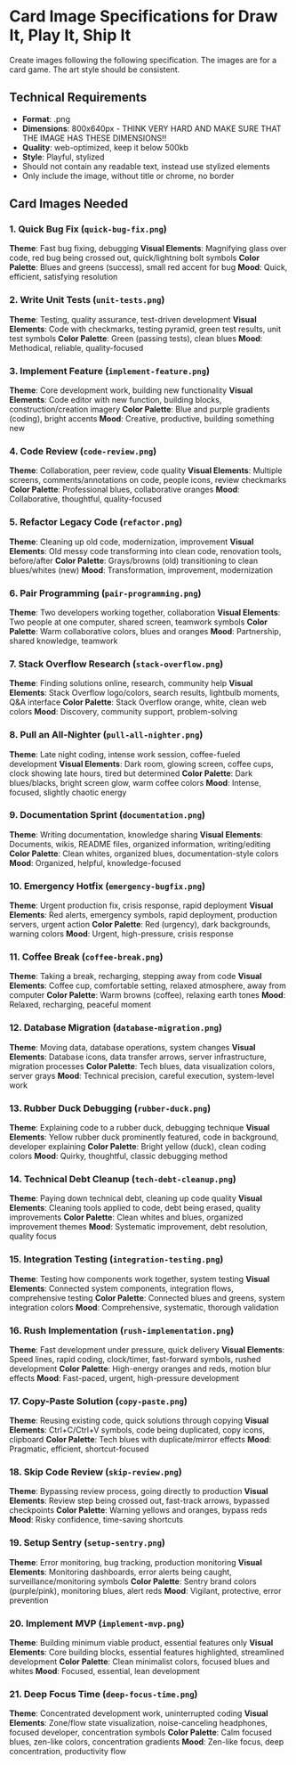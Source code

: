 # Card Image Specifications for Draw It, Play It, Ship It

Create images following the following specification. The images are for a card game. The art style should be consistent.

## Technical Requirements

- **Format**: .png
- **Dimensions**: 800x640px - THINK VERY HARD AND MAKE SURE THAT THE IMAGE HAS THESE DIMENSIONS!!
- **Quality**: web-optimized, keep it below 500kb
- **Style**: Playful, stylized
- Should not contain any readable text, instead use stylized elements
- Only include the image, without title or chrome, no border

## Card Images Needed

### 1. Quick Bug Fix (`quick-bug-fix.png`)

**Theme**: Fast bug fixing, debugging
**Visual Elements**: Magnifying glass over code, red bug being crossed out, quick/lightning bolt symbols
**Color Palette**: Blues and greens (success), small red accent for bug
**Mood**: Quick, efficient, satisfying resolution

### 2. Write Unit Tests (`unit-tests.png`)

**Theme**: Testing, quality assurance, test-driven development
**Visual Elements**: Code with checkmarks, testing pyramid, green test results, unit test symbols
**Color Palette**: Green (passing tests), clean blues
**Mood**: Methodical, reliable, quality-focused

### 3. Implement Feature (`implement-feature.png`)

**Theme**: Core development work, building new functionality
**Visual Elements**: Code editor with new function, building blocks, construction/creation imagery
**Color Palette**: Blue and purple gradients (coding), bright accents
**Mood**: Creative, productive, building something new

### 4. Code Review (`code-review.png`)

**Theme**: Collaboration, peer review, code quality
**Visual Elements**: Multiple screens, comments/annotations on code, people icons, review checkmarks
**Color Palette**: Professional blues, collaborative oranges
**Mood**: Collaborative, thoughtful, quality-focused

### 5. Refactor Legacy Code (`refactor.png`)

**Theme**: Cleaning up old code, modernization, improvement
**Visual Elements**: Old messy code transforming into clean code, renovation tools, before/after
**Color Palette**: Grays/browns (old) transitioning to clean blues/whites (new)
**Mood**: Transformation, improvement, modernization

### 6. Pair Programming (`pair-programming.png`)

**Theme**: Two developers working together, collaboration
**Visual Elements**: Two people at one computer, shared screen, teamwork symbols
**Color Palette**: Warm collaborative colors, blues and oranges
**Mood**: Partnership, shared knowledge, teamwork

### 7. Stack Overflow Research (`stack-overflow.png`)

**Theme**: Finding solutions online, research, community help
**Visual Elements**: Stack Overflow logo/colors, search results, lightbulb moments, Q&A interface
**Color Palette**: Stack Overflow orange, white, clean web colors
**Mood**: Discovery, community support, problem-solving

### 8. Pull an All-Nighter (`pull-all-nighter.png`)

**Theme**: Late night coding, intense work session, coffee-fueled development
**Visual Elements**: Dark room, glowing screen, coffee cups, clock showing late hours, tired but determined
**Color Palette**: Dark blues/blacks, bright screen glow, warm coffee colors
**Mood**: Intense, focused, slightly chaotic energy

### 9. Documentation Sprint (`documentation.png`)

**Theme**: Writing documentation, knowledge sharing
**Visual Elements**: Documents, wikis, README files, organized information, writing/editing
**Color Palette**: Clean whites, organized blues, documentation-style colors
**Mood**: Organized, helpful, knowledge-focused

### 10. Emergency Hotfix (`emergency-bugfix.png`)

**Theme**: Urgent production fix, crisis response, rapid deployment
**Visual Elements**: Red alerts, emergency symbols, rapid deployment, production servers, urgent action
**Color Palette**: Red (urgency), dark backgrounds, warning colors
**Mood**: Urgent, high-pressure, crisis response

### 11. Coffee Break (`coffee-break.png`)

**Theme**: Taking a break, recharging, stepping away from code
**Visual Elements**: Coffee cup, comfortable setting, relaxed atmosphere, away from computer
**Color Palette**: Warm browns (coffee), relaxing earth tones
**Mood**: Relaxed, recharging, peaceful moment

### 12. Database Migration (`database-migration.png`)

**Theme**: Moving data, database operations, system changes
**Visual Elements**: Database icons, data transfer arrows, server infrastructure, migration processes
**Color Palette**: Tech blues, data visualization colors, server grays
**Mood**: Technical precision, careful execution, system-level work

### 13. Rubber Duck Debugging (`rubber-duck.png`)

**Theme**: Explaining code to a rubber duck, debugging technique
**Visual Elements**: Yellow rubber duck prominently featured, code in background, developer explaining
**Color Palette**: Bright yellow (duck), clean coding colors
**Mood**: Quirky, thoughtful, classic debugging method

### 14. Technical Debt Cleanup (`tech-debt-cleanup.png`)

**Theme**: Paying down technical debt, cleaning up code quality
**Visual Elements**: Cleaning tools applied to code, debt being erased, quality improvements
**Color Palette**: Clean whites and blues, organized improvement themes
**Mood**: Systematic improvement, debt resolution, quality focus

### 15. Integration Testing (`integration-testing.png`)

**Theme**: Testing how components work together, system testing
**Visual Elements**: Connected system components, integration flows, comprehensive testing
**Color Palette**: Connected blues and greens, system integration colors
**Mood**: Comprehensive, systematic, thorough validation

### 16. Rush Implementation (`rush-implementation.png`)

**Theme**: Fast development under pressure, quick delivery
**Visual Elements**: Speed lines, rapid coding, clock/timer, fast-forward symbols, rushed development
**Color Palette**: High-energy oranges and reds, motion blur effects
**Mood**: Fast-paced, urgent, high-pressure development

### 17. Copy-Paste Solution (`copy-paste.png`)

**Theme**: Reusing existing code, quick solutions through copying
**Visual Elements**: Ctrl+C/Ctrl+V symbols, code being duplicated, copy icons, clipboard
**Color Palette**: Tech blues with duplicate/mirror effects
**Mood**: Pragmatic, efficient, shortcut-focused

### 18. Skip Code Review (`skip-review.png`)

**Theme**: Bypassing review process, going directly to production
**Visual Elements**: Review step being crossed out, fast-track arrows, bypassed checkpoints
**Color Palette**: Warning yellows and oranges, bypass reds
**Mood**: Risky confidence, time-saving shortcuts

### 19. Setup Sentry (`setup-sentry.png`)

**Theme**: Error monitoring, bug tracking, production monitoring
**Visual Elements**: Monitoring dashboards, error alerts being caught, surveillance/monitoring symbols
**Color Palette**: Sentry brand colors (purple/pink), monitoring blues, alert reds
**Mood**: Vigilant, protective, error prevention

### 20. Implement MVP (`implement-mvp.png`)

**Theme**: Building minimum viable product, essential features only
**Visual Elements**: Core building blocks, essential features highlighted, streamlined development
**Color Palette**: Clean minimalist colors, focused blues and whites
**Mood**: Focused, essential, lean development

### 21. Deep Focus Time (`deep-focus-time.png`)

**Theme**: Concentrated development work, uninterrupted coding
**Visual Elements**: Zone/flow state visualization, noise-canceling headphones, focused developer, concentration symbols
**Color Palette**: Calm focused blues, zen-like colors, concentration gradients
**Mood**: Zen-like focus, deep concentration, productivity flow
